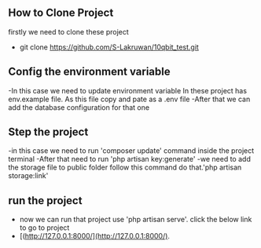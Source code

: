 ## How to Clone Project

firstly we need to clone these project
   - git clone https://github.com/S-Lakruwan/10qbit_test.git
    
## Config the environment variable 
   -In this case we need to update environment variable 
        In these project has env.example file. As this file copy and pate as a .env file
       -After that we can add the database configuration for that one
       
## Step the project
   -in this case we need to run 'composer update' command inside the project terminal
   -After that need to run 'php artisan key:generate'
   -we need to add the storage file to public folder follow this command do that.'php artisan storage:link'
    
## run the project
   - now we can run that project use 'php artisan serve'. click the below link to go to project
   - [(http://127.0.0.1:8000/](http://127.0.0.1:8000/).
    